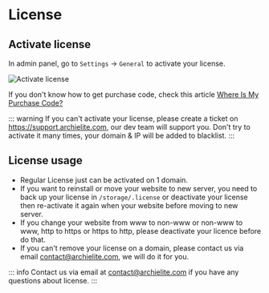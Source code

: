 # License

## Activate license

In admin panel, go to `Settings` -> `General` to activate your license.

![Activate license](../agon/images/license.png)

If you don't know how to get purchase code, check this
article [Where Is My Purchase Code?](https://help.market.envato.com/hc/en-us/articles/202822600-Where-Is-My-Purchase-Code)

::: warning
If you can't activate your license, please create a ticket on https://support.archielite.com, our dev team will support you.
Don't try to activate it many times, your domain & IP will be added to blacklist.
:::

## License usage

- Regular License just can be activated on 1 domain.
- If you want to reinstall or move your website to new server, you need to back up your license in `/storage/.license` or
  deactivate
  your license then re-activate it again when your website before moving to new server.
- If you change your website from www to non-www or non-www to www, http to https or https to http, please deactivate
  your licence before do that.
- If you can't remove your license on a domain, please contact us via email contact@archielite.com, we will do it for you.

::: info
Contact us via email at contact@archielite.com if you have any questions about license.
:::
